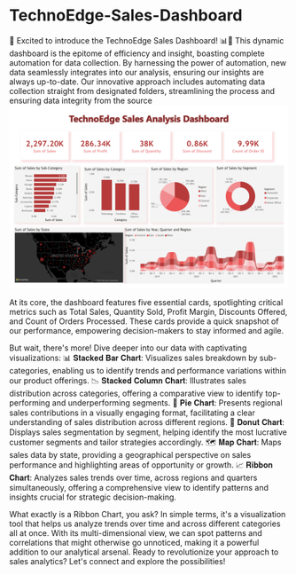 # TechnoEdge-Sales-Dashboard
🚀 Excited to introduce the TechnoEdge Sales Dashboard! 📊💼 This dynamic dashboard is the epitome of efficiency and insight, boasting complete automation for data collection. By harnessing the power of automation, new data seamlessly integrates into our analysis, ensuring our insights are always up-to-date. Our innovative approach includes automating data collection straight from designated folders, streamlining the process and ensuring data integrity from the source
![Alt text](https://github.com/JagadishMamidishetty/TechnoEdge-Sales-Dashboard/blob/main/Technoedge%20Sales%20dashboard_.jpg)


At its core, the dashboard features five essential cards, spotlighting critical metrics such as Total Sales, Quantity Sold, Profit Margin, Discounts Offered, and Count of Orders Processed. These cards provide a quick snapshot of our performance, empowering decision-makers to stay informed and agile.

But wait, there's more! Dive deeper into our data with captivating visualizations:
📊 𝐒𝐭𝐚𝐜𝐤𝐞𝐝 𝐁𝐚𝐫 𝐂𝐡𝐚𝐫𝐭: Visualizes sales breakdown by sub-categories, enabling us to identify trends and performance variations within our product offerings.
📉 𝐒𝐭𝐚𝐜𝐤𝐞𝐝 𝐂𝐨𝐥𝐮𝐦𝐧 𝐂𝐡𝐚𝐫𝐭: Illustrates sales distribution across categories, offering a comparative view to identify top-performing and underperforming segments.
🥧 𝐏𝐢𝐞 𝐂𝐡𝐚𝐫𝐭: Presents regional sales contributions in a visually engaging format, facilitating a clear understanding of sales distribution across different regions.
🍩 𝐃𝐨𝐧𝐮𝐭 𝐂𝐡𝐚𝐫𝐭: Displays sales segmentation by segment, helping identify the most lucrative customer segments and tailor strategies accordingly.
🗺️ 𝐌𝐚𝐩 𝐂𝐡𝐚𝐫𝐭: Maps sales data by state, providing a geographical perspective on sales performance and highlighting areas of opportunity or growth.
📈 𝐑𝐢𝐛𝐛𝐨𝐧 𝐂𝐡𝐚𝐫𝐭: Analyzes sales trends over time, across regions and quarters simultaneously, offering a comprehensive view to identify patterns and insights crucial for strategic decision-making.

What exactly is a Ribbon Chart, you ask? In simple terms, it's a visualization tool that helps us analyze trends over time and across different categories all at once. With its multi-dimensional view, we can spot patterns and correlations that might otherwise go unnoticed, making it a powerful addition to our analytical arsenal. Ready to revolutionize your approach to sales analytics? Let's connect and explore the possibilities! 
